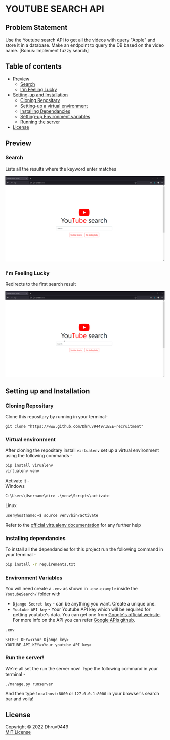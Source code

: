 # YOUTUBE SEARCH API
## Problem Statement
Use the Youtube search API to get all the videos with query "Apple" and store it in a database. Make an endpoint to query the DB based on the video name. [Bonus: Implement fuzzy search]

## Table of contents
- [Preview](#preview)
    - [Search](#search)
    - [I'm Feeling Lucky](#im-feeling-lucky)
- [Setting-up and Installation](#setting-up-and-installation)
    - [Cloning Repositary](#cloning-repositary)
    - [Setting-up a virtual environment](#virtual-environment)
    - [Installing Dependancies](#installing-dependancies)
    - [Setting-up Environment variables](#environment-variables)
    - [Running the server](#run-the-server)
- [License](#license)

## Preview
### Search
Lists all the results where the keyword enter matches

![YoutubeAPI-search](assets/search.gif)

### I'm Feeling Lucky
Redirects to the first search result

![YoutubeAPI-im_feeling_lucky](assets/im_feeling_lucky.gif)

## Setting up and Installation
### Cloning Repositary 
Clone this repositary by running in your terminal-
```
git clone "https://www.github.com/Dhruv9449/IEEE-recruitment"
```

### Virtual environment
After cloning the repositary install `virtualenv` set up a virtual environment using the following commands -  
```sh
pip install virualenv
virtualenv venv
``` 
Activate it -  
Windows
```psh
C:\Users\Username\dir> .\venv\Scripts\activate
```
Linux
```sh
user@hostname:~$ source venv/bin/activate
```
Refer to the [official virtualenv documentation](https://virtualenv.pypa.io/en/latest/) for any further help

### Installing dependancies
To install all the dependancies for this project run the following command in your terminal - 
```sh
pip install -r requirements.txt
```
### Environment Variables 
You will need create a `.env` as shown in `.env.example` inside the `YoutubeSearch/` folder with 
- `Django Secret key` - can be anything you want. Create a unique one.
- `Youtube API key` - Your Youtube API key which will be required for getting youtube's data. You can get one from [Google's official website](https://console.developers.google.com/home/). For more info on the API you can refer [Google APIs github](https://github.com/googleapis/google-api-python-client). 

`.env`
```
SECRET_KEY=<Your Django key>
YOUTUBE_API_KEY=<Your youtube API key>
```
### Run the server!
We're all set the run the server now! Type the following command in your terminal -  
```
./manage.py runserver
```
And then type `localhost:8000` or `127.0.0.1:8000` in your browser's search bar and voila!

## License 
Copyright © 2022 Dhruv9449  
[MIT License](LICENSE)







